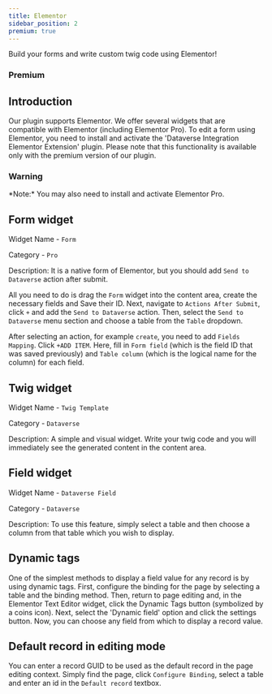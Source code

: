 ```yaml
---
title: Elementor
sidebar_position: 2
premium: true
---
```


<p class="lead">Build your forms and write custom twig code using Elementor!</p>
<div style={{ padding: '3px', backgroundColor: 'gold' }}>
    <h3>Premium</h3>
</div> 

## Introduction

Our plugin supports Elementor. We offer several widgets that are compatible with Elementor (including Elementor Pro). To edit a form using Elementor, you need to install and activate the 'Dataverse Integration Elementor Extension' plugin. Please note that this functionality is available only with the premium version of our plugin.

<div style={{ padding: '3px', backgroundColor: 'yellow' }}>
    <h3>Warning</h3>
</div> 
*Note:* You may also need to install and activate Elementor Pro. 

## Form widget

Widget Name - `Form`

Category - `Pro`

Description: It is a native form of Elementor, but you should add `Send to Dataverse` action after submit.

All you need to do is drag the `Form` widget into the content area, create  the necessary fields and Save their ID. Next, navigate to `Actions After Submit`, click `+` and add the `Send to Dataverse` action.  Then, select the `Send to Dataverse` menu section and choose a table from the `Table` dropdown.

After selecting an action, for example `create`, you need to add `Fields Mapping`. Click `+ADD ITEM`. Here, fill in `Form field` (which is the field ID that was saved previously) and `Table column` (which is the logical name for the column) for each field.

## Twig widget

Widget Name - `Twig Template`

Category - `Dataverse`

Description: A simple and visual widget. Write your twig code and you will immediately see the generated content in the content area.

## Field widget

Widget Name - `Dataverse Field`

Category - `Dataverse`

Description: To use this feature, simply select a table and then choose a column from that table which you wish to display.

## Dynamic tags

One of the simplest methods to display a field value for any record is by using dynamic tags. First, configure the binding for the page by selecting a table and the binding method. Then, return to page editing and, in the Elementor Text Editor widget, click the Dynamic Tags button (symbolized by a coins icon). Next, select the 'Dynamic field' option and click the settings button. Now, you can choose any field from which to display a record value.

## Default record in editing mode

You can enter a record GUID to be used as the default record in the page editing context. Simply find the page, click `Configure Binding`, select a table and enter an id in the `Default record` textbox.

